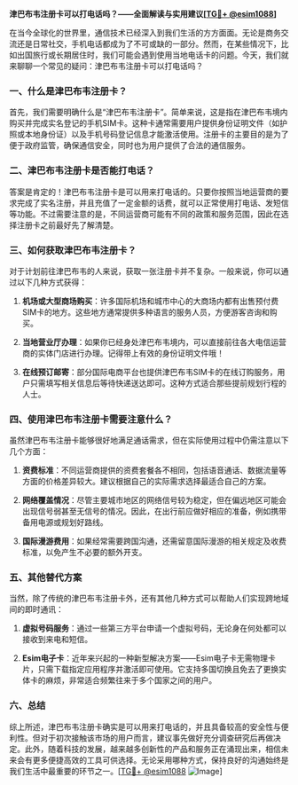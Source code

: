 **津巴布韦注册卡可以打电话吗？——全面解读与实用建议[[TG💪+ @esim1088](https://t.me/s/esim1088)]**

在当今全球化的世界里，通信技术已经深入到我们生活的方方面面。无论是商务交流还是日常社交，手机电话都成为了不可或缺的一部分。然而，在某些情况下，比如出国旅行或长期居住时，我们可能会遇到使用当地电话卡的问题。今天，我们就来聊聊一个常见的疑问：津巴布韦注册卡可以打电话吗？

### 一、什么是津巴布韦注册卡？

首先，我们需要明确什么是“津巴布韦注册卡”。简单来说，这是指在津巴布韦境内购买并完成实名登记的手机SIM卡。这种卡通常需要用户提供身份证明文件（如护照或本地身份证）以及手机号码登记信息才能激活使用。注册卡的主要目的是为了便于政府监管，确保通信安全，同时也为用户提供了合法的通信服务。

### 二、津巴布韦注册卡是否能打电话？

答案是肯定的！津巴布韦注册卡是可以用来打电话的。只要你按照当地运营商的要求完成了实名注册，并且充值了一定金额的话费，就可以正常使用打电话、发短信等功能。不过需要注意的是，不同运营商可能有不同的政策和服务范围，因此在选择注册卡之前最好先了解清楚。

### 三、如何获取津巴布韦注册卡？

对于计划前往津巴布韦的人来说，获取一张注册卡并不复杂。一般来说，你可以通过以下几种方式获得：

1. **机场或大型商场购买**：许多国际机场和城市中心的大商场内都有出售预付费SIM卡的地方。这些地方通常提供多种语言的服务人员，方便游客咨询和购买。
   
2. **当地营业厅办理**：如果你已经身处津巴布韦境内，可以直接前往各大电信运营商的实体门店进行办理。记得带上有效的身份证明文件哦！

3. **在线预订邮寄**：部分国际电商平台也提供津巴布韦SIM卡的在线订购服务，用户只需填写相关信息后等待快递送达即可。这种方式适合那些提前规划行程的人士。

### 四、使用津巴布韦注册卡需要注意什么？

虽然津巴布韦注册卡能够很好地满足通话需求，但在实际使用过程中仍需注意以下几个方面：

1. **资费标准**：不同运营商提供的资费套餐各不相同，包括语音通话、数据流量等方面的价格差异较大。建议根据自己的实际需求选择最适合自己的方案。
   
2. **网络覆盖情况**：尽管主要城市地区的网络信号较为稳定，但在偏远地区可能会出现信号弱甚至无信号的情况。因此，在出行前应做好相应的准备，例如携带备用电源或规划好路线。
   
3. **国际漫游费用**：如果经常需要跨国沟通，还需留意国际漫游的相关规定及收费标准，以免产生不必要的额外开支。

### 五、其他替代方案

当然，除了传统的津巴布韦注册卡外，还有其他几种方式可以帮助人们实现跨地域间的即时通讯：

1. **虚拟号码服务**：通过一些第三方平台申请一个虚拟号码，无论身在何处都可以接收到来电和短信。
   
2. **Esim电子卡**：近年来兴起的一种新型解决方案——Esim电子卡无需物理卡片，只需下载指定应用程序并激活即可使用。它支持多国切换且免去了更换实体卡的麻烦，非常适合频繁往来于多个国家之间的用户。

### 六、总结

综上所述，津巴布韦注册卡确实是可以用来打电话的，并且具备较高的安全性与便利性。但对于初次接触该市场的用户而言，建议事先做好充分调查研究后再做决定。此外，随着科技的发展，越来越多创新性的产品和服务正在涌现出来，相信未来会有更多便捷高效的工具可供选择。无论采用哪种方式，保持良好的沟通始终是我们生活中最重要的环节之一。[[TG💪+ @esim1088](https://t.me/s/esim1088) ![Image](https://i.postimg.cc/4NQfJmqS/Snipaste-2025-05-13-00-14-12.png)]